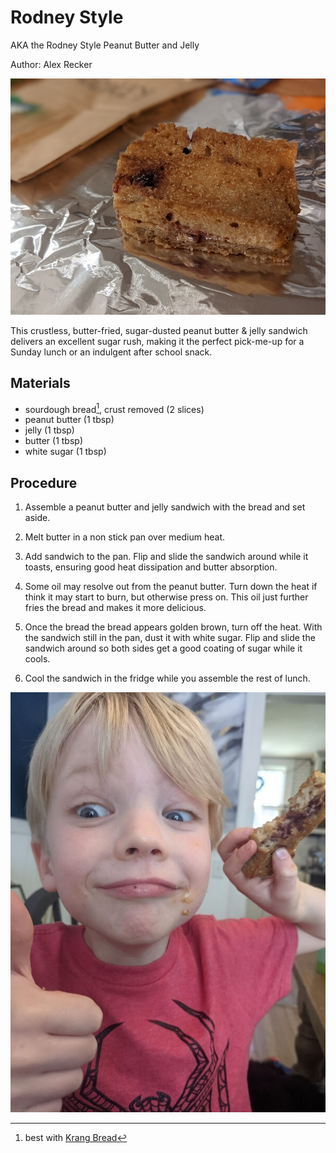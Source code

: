# Rodney Style

AKA the Rodney Style Peanut Butter and Jelly

Author: Alex Recker

![](../images/rodney-style.jpg)

This crustless, butter-fried, sugar-dusted peanut butter & jelly sandwich delivers an excellent sugar rush, making it the perfect pick-me-up for a Sunday lunch or an indulgent after school snack.


## Materials

- sourdough bread[^1], crust removed (2 slices)
- peanut butter (1 tbsp)
- jelly (1 tbsp)
- butter (1 tbsp)
- white sugar (1 tbsp)

[^1]: best with [Krang Bread](../bread/krang-bread.md)

## Procedure

1. Assemble a peanut butter and jelly sandwich with the bread and set aside.

2. Melt butter in a non stick pan over medium heat.

3. Add sandwich to the pan.  Flip and slide the sandwich around while it toasts, ensuring good heat dissipation and butter absorption.

4. Some oil may resolve out from the peanut butter.  Turn down the heat if think it may start to burn, but otherwise press on.  This oil just further fries the bread and makes it more delicious.

5. Once the bread the bread appears golden brown, turn off the heat.  With the sandwich still in the pan, dust it with white sugar.  Flip and slide the sandwich around so both sides get a good coating of sugar while it cools.

6. Cool the sandwich in the fridge while you assemble the rest of lunch.

![](../images/rodney-approves.jpg)
